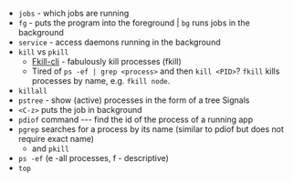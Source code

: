 - `jobs` - which jobs are running
- `fg` - puts the program into the foreground | `bg` runs jobs in the background
- `service` - access daemons running in the background
- `kill` vs `pkill`
  - [Fkill-cli](https://github.com/sindresorhus/fkill-cli) - fabulously kill processes (fkill)
  - Tired of `ps -ef | grep <process>` and then `kill <PID>`? `fkill` kills processes by name, e.g. `fkill node`.
- `killall`
- `pstree` - show (active) processes in the form of a tree
Signals
- `<C-z>` puts the job in background
- `pdiof` command --- find the id of the process of a running app
- `pgrep` searches for a process by its name (similar to pdiof but does not require exact name)
  - and `pkill`
- `ps -ef` (e -all processes, f - descriptive)
- `top`
